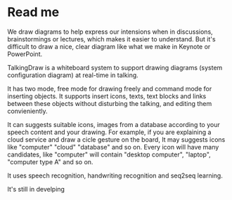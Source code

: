 # Read me 
We draw diagrams to help express our intensions when in discussions, brainstormings or lectures, which makes it easier to understand. But it's difficult to draw a nice, clear diagram like what we make in Keynote or PowerPoint.

TalkingDraw is a whiteboard system to support drawing diagrams (system configuration diagram) at real-time in talking.

It has two mode, free mode for drawing freely and command mode for inserting objects. It supports insert icons, texts, text blocks and links between these objects without disturbing the talking, and editing them convieniently.

It can suggests suitable icons, images from a database according to your speech content and your drawing. For example, if you are explaining a cloud service and draw a cicle gesture on the board, It may suggests icons like "computer" "cloud" "database" and so on. Every icon will have many candidates, like "computer" will contain "desktop computer", "laptop", "computer type A" and so on.

It uses speech recognition, handwriting recognition and seq2seq learning.

It's still in develping
